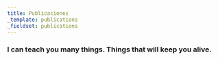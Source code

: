 ```yaml
---
title: Publicaciones
_template: publications
_fieldset: publications
---
```

### I can teach you many things. Things that will keep you alive.